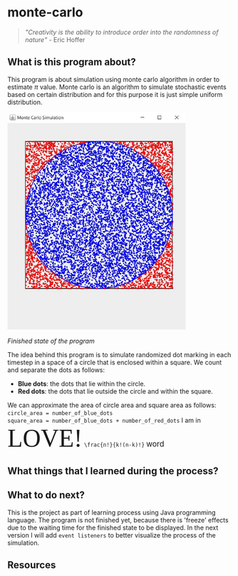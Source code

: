 # monte-carlo

> *"Creativity is the ability to introduce order into the randomness of nature"* - Eric Hoffer

## What is this program about?
This program is about simulation using monte carlo algorithm in order to estimate $\pi$ value. Monte carlo is an algorithm to simulate stochastic events based on certain distribution and for this purpose it is just simple uniform distribution. <br>

<img src="img/preview.JPG" alt="monte-carlo-preview" width="400"/>

*Finished state of the program*

The idea behind this program is to simulate randomized dot marking in each timestep in a space of a circle that is enclosed within a square. We count and separate the dots as follows:
- **Blue dots**: the dots that lie within the circle.
- **Red dots**: the dots that lie outside the circle and within the square.

We can approximate the area of circle area and square area as follows: <br>
`circle_area = number_of_blue_dots`<br>
`square_area = number_of_blue_dots + number_of_red_dots`
I am in <span style="font-family:Papyrus; font-size:4em;">LOVE!</span>
`
\frac{n!}{k!(n-k)!}
`
<span style="font-size:larger;">word</span>


## What things that I learned during the process?




## What to do next?
This is the project as part of learning process using Java programming language. The program is not finished yet, because there is 'freeze' effects due to the waiting time for the finished state to be displayed. In the next version I will add `event listeners` to better visualize the process of the simulation.

## Resources


